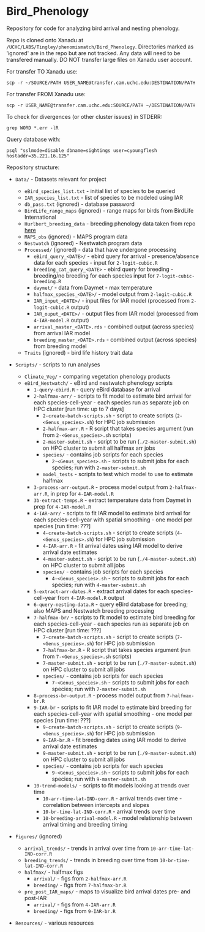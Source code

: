 # Bird_Phenology

Repository for code for analyzing bird arrival and nesting phenology.

Repo is cloned onto Xanadu at `/UCHC/LABS/Tingley/phenomismatch/Bird_Phenology`. Directories marked as 'ignored' are in the repo but are not tracked. Any data will need to be transfered manually. DO NOT transfer large files on Xanadu user account. 

For transfer TO Xanadu use:

`scp -r ~/SOURCE/PATH USER_NAME@transfer.cam.uchc.edu:DESTINATION/PATH`

For transfer FROM Xanadu use:

`scp -r USER_NAME@transfer.cam.uchc.edu:SOURCE/PATH ~/DESTINATION/PATH`

To check for divergences (or other cluster issues) in STDERR:

`grep WORD *.err -lR`

Query database with:

`psql "sslmode=disable dbname=sightings user=cyoungflesh hostaddr=35.221.16.125"`

Repository structure:

* `Data/` - Datasets relevant for project
  * `eBird_species_list.txt` - initial list of species to be queried
  * `IAR_species_list.txt` - list of species to be modeled using IAR
  * `db_pass.txt` (ignored) - database password
  * `BirdLife_range_maps` (ignored) - range maps for birds from BirdLife International
  * `Hurlbert_breeding_data` - breeding phenology data taken from repo [here](https://github.com/hurlbertlab/bird-repro-times)
  * `MAPS_obs` (ignored) - MAPS program data
  * `Nestwatch` (ignored) - Nestwatch program data
  * `Processed/` (ignored) - data that have undergone processing
    * `eBird_query_<DATE>/` - ebird query for arrival - presence/absence data for each species - input for `2-logit-cubic.R`
    * `breeding_cat_query_<DATE>` - ebird query for breeding - breeding/no breeding for each species input for `7-logit-cubic-breeding.R`
    * `daymet/` - data from Daymet - max temperature
    * `halfmax_species_<DATE>/` - model output from `2-logit-cubic.R`
    * `IAR_input_<DATE>/` - input files for IAR model (processed from `2-logit-cubic.R` output)
    * `IAR_ouput_<DATE>/` - output files from IAR model (processed from `4-IAR-model.R` output)
    * `arrival_master_<DATE>.rds` - combined output (across species) from arrival IAR model
    * `breeding_master_<DATE>.rds` - combined output (across species) from breeding model
  * `Traits` (ignored) - bird life history trait data
  
* `Scripts/` - scripts to run analyses
  * `Climate_Veg/` - comparing vegetation phenology products
  * `eBird_Nestwatch/` - eBird and nestwatch phenology scripts
    * `1-query-ebird.R` - query eBird database for arrival
    * `2-halfmax-arr/` - scripts to fit model to estimate bird arrival for each species-cell-year - each species run as separate job on HPC cluster [run time: up to 7 days]
      * `2-create-batch-scripts.sh` - script to create scripts (`2-<Genus_species>.sh`) for HPC job submission
      * `2-halfmax-arr.R` - R script that takes species argument (run from `2-<Genus_species>.sh` scripts)
      * `2-master-submit.sh` - script to be run (`./2-master-submit.sh`) on HPC cluster to submit all halfmax arr jobs
      * `species/` - contains job scripts for each species
        * `2-<Genus_species>.sh` - scripts to submit jobs for each species; run with `2-master-submit.sh`
      * `model_tests` - scripts to test which model to use to estimate halfmax
    * `3-process-arr-output.R` - process model output from `2-halfmax-arr.R`, in prep for `4-IAR-model.R`
    * `3b-extract-temps.R` - extract temperature data from Daymet in prep for `4-IAR-model.R`
    * `4-IAR-arr/` - scripts to fit IAR model to estimate bird arrival for each species-cell-year with spatial smoothing - one model per species [run time: ???]
       * `4-create-batch-scripts.sh` - script to create scripts (`4-<Genus_species>.sh`) for HPC job submission    
       * `4-IAR-arr.R` - fit arrival dates using IAR model to derive arrival date estimates
       * `4-master-submit.sh` - script to be run (`./4-master-submit.sh`) on HPC cluster to submit all jobs
       * `species/` - contains job scripts for each species
         * `4-<Genus_species>.sh` - scripts to submit jobs for each species; run with `4-master-submit.sh`
    * `5-extract-arr-dates.R` - extract arrival dates for each species-cell-year from `4-IAR-model.R` output
    * `6-query-nesting-data.R` - query eBird database for breeding; also MAPS and Nestwatch breeding processing
    * `7-halfmax-br/` - scripts to fit model to estimate bird breeding for each species-cell-year - each species run as separate job on HPC cluster [run time: ???]
      * `7-create-batch-scripts.sh` - script to create scripts (`7-<Genus_species>.sh`) for HPC job submission
      * `7-halfmax-br.R` - R script that takes species argument (run from `7-<Genus_species>.sh` scripts)
      * `7-master-submit.sh` - script to be run (`./7-master-submit.sh`) on HPC cluster to submit all jobs
      * `species/` - contains job scripts for each species
        * `7-<Genus_species>.sh` - scripts to submit jobs for each species; run with `7-master-submit.sh`
    * `8-process-br-output.R` - process model output from `7-halfmax-br.R`
    * `9-IAR-br` - scripts to fit IAR model to estimate bird breeding for each species-cell-year with spatial smoothing - one model per species [run time: ???]
       * `9-create-batch-scripts.sh` - script to create scripts (`9-<Genus_species>.sh`) for HPC job submission    
       * `9-IAR-br.R` - fit breeding dates using IAR model to derive arrival date estimates
       * `9-master-submit.sh` - script to be run (`./9-master-submit.sh`) on HPC cluster to submit all jobs
       * `species/` - contains job scripts for each species
         * `9-<Genus_species>.sh` - scripts to submit jobs for each species; run with `9-master-submit.sh`
    * `10-trend-models/` - scripts to fit models looking at trends over time
      * `10-arr-time-lat-IND-corr.R` - arrival trends over time - correlation between intercepts and slopes
      * `10-br-time-lat-IND-corr.R` - arrival trends over time
      * `10-breeding-arrival-model.R` - model relationship between arrival timing and breeding timing

* `Figures/` (ignored)
  * `arrival_trends/` - trends in arrival over time from `10-arr-time-lat-IND-corr.R`
  * `breeding_trends/` - trends in breeding over time from `10-br-time-lat-IND-corr.R`
  * `halfmax/` - halfmax figs
    * `arrival/` - figs from `2-halfmax-arr.R`
    * `breeding/` - figs from `7-halfmax-br.R`
  * `pre_post_IAR_maps/` - maps to visualize bird arrival dates pre- and post-IAR 
    * `arrival/` - figs from `4-IAR-arr.R`
    * `breeding/` - figs from `9-IAR-br.R`
    
* `Resources/` - various resources
